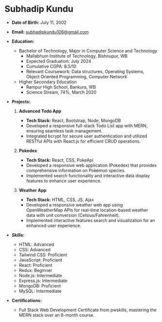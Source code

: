 # Subhadip Kundu

- **Date of Birth:** July 11, 2002
- **Email:** subhadipkundu106@gmail.com
- **Education:**
  - Bachelor of Technology, Major in Computer Science and Technology
    - Mallabhum Institute of Technology, Bishnupur, WB
    - Expected Graduation: July 2024
    - Cumulative CGPA: 8.5/10
    - Relevant Coursework: Data structures, Operating Systems, Object Oriented Programming, Computer Network
  - Higher Secondary Education
    - Rampur High School, Bankura, WB
    - Science Stream, 74%, March 2020

- **Projects:**
  1. **Advanced Todo App**
     - **Tech Stack:** React, Bootstrap, Node, MongoDB
     - Developed a responsive full-stack Todo List app with MERN, ensuring seamless task management.
     - Integrated bcrypt for secure user authentication and utilized RESTful APIs with React.js for efficient CRUD operations.

  2. **Pokedex**
     - **Tech Stack:** React, CSS, PokeApi
     - Developed a responsive web application (Pokedex) that provides comprehensive information on Pokémon species.
     - Implemented search functionality and interactive data display features to enhance user experience.

  3. **Weather App**
     - **Tech Stack:** HTML, CSS, JS, Ajax
     - Developed a responsive weather web app using OpenWeatherMap APIs for real-time location-based weather data with unit conversion (Celsius/Fahrenheit).
     - Implemented interactive features search and visualization for an enhanced user experience.

- **Skills:**
  - HTML: Advanced
  - CSS: Advanced
  - Tailwind CSS: Proficient
  - JavaScript: Proficient
  - React: Proficient
  - Redux: Beginner
  - Node.js: Intermediate
  - Express.js: Intermediate
  - MongoDB: Proficient
  - MySQL: Intermediate

- **Certifications:**
  - Full Stack Web Development Certificate from pwskills, mastering the MERN stack over an 8-month course.

